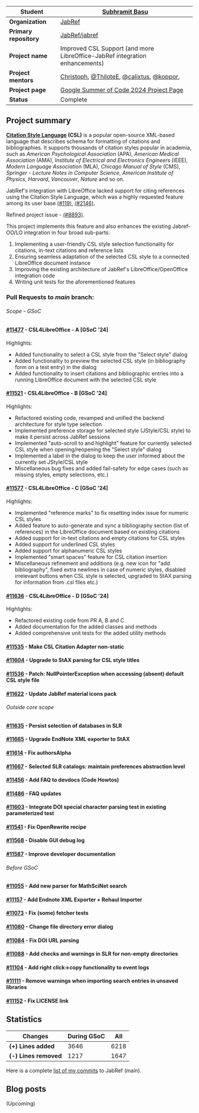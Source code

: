| __Student__            | [Subhramit Basu](https://github.com/subhramit)                                                                 |
|------------------------|----------------------------------------------------------------------------------------------------------------|
| __Organization__       | [JabRef]                                                                                                       |
| __Primary repository__ | [JabRef/jabref]                                                                                                |
| __Project name__       | Improved CSL Support (and more LibreOffice-JabRef integration enhancements)                                    |
| __Project mentors__    | [Christoph](https://github.com/Siedlerchr), [@ThiloteE](https://github.com/ThiloteE), [@calixtus](https://github.com/calixtus), [@koppor](https://github.com/koppor),                                                                                                    |
| __Project page__       | [Google Summer of Code 2024 Project Page](https://summerofcode.withgoogle.com/programs/2024/projects/MfPL66UW) |
| __Status__             | Complete                                                                                                       |

## Project summary

**[Citation Style Language](https://citationstyles.org/) (CSL)** is a popular open-source XML-based language that describes schema for formatting of citations and bibliographies.
It supports thousands of citation styles popular in academia, such as _American Psychological Association_ (APA), _American Medical Association_ (AMA), _Institute of Electrical and Electronics Engineers_ (IEEE), _Modern Language Association_ (MLA), _Chicago Manual of Style_ (CMS), _Springer - Lecture Notes in Computer Science_, _American Institute of Physics_, _Harvard_, _Vancouver_, _Nature_ and so on.  
  
JabRef's integration with LibreOffice lacked support for citing references using the Citation Style Language, which was a highly requested feature among its user base [(#119)](https://github.com/JabRef/jabref/issues/119), [(#2146)](https://github.com/JabRef/jabref/issues/2146). 

Refined project issue - [(#8893)](https://github.com/JabRef/jabref/issues/8893).

This project implements this feature and also enhances the existing Jabref-OO/LO integration in four broad sub-parts: 

1. Implementing a user-friendly CSL style selection functionality for citations, in-text citations and reference lists
2. Ensuring seamless adaptation of the selected CSL style to a connected LibreOffice document instance
3. Improving the existing architecture of JabRef's LibreOffice/OpenOffice integration code
4. Writing unit tests for the aforementioned features

### Pull Requests to *main* branch:

###### Scope - GSoC

####  [#11477](https://github.com/JabRef/jabref/pull/11477) - CSL4LibreOffice - A [GSoC '24]

Highlights:

- Added functionality to select a CSL style from the "Select style" dialog
- Added functionality to preview the selected CSL style (in bibliography form on a test entry) in the dialog
- Added functionality to insert citations and bibliographic entries into a running LibreOffice document with the selected CSL style

#### [#11521](https://github.com/JabRef/jabref/pull/11521) - CSL4LibreOffice - B [GSoC '24]

Highlights:

- Refactored existing code, revamped and unified the backend architecture for style type selection 
- Implemented preference storage for selected style (JStyle/CSL style) to make it persist across JabRef sessions
- Implemented "auto-scroll to and highlight" feature for currently selected CSL style when opening/reopening the "Select style" dialog
- Implemented a label in the dialog to keep the user informed about the currently set JStyle/CSL style
- Miscellaneous bug fixes and added fail-safety for edge cases (such as missing styles, empty selections, etc.)

#### [#11577](https://github.com/JabRef/jabref/pull/11577) - CSL4LibreOffice - C [GSoC '24]

Highlights:

- Implemented "reference marks" to fix resetting index issue for numeric CSL styles
- Added feature to auto-generate and sync a bibliography section (list of references) in the LibreOffice document based on existing citations
- Added support for in-text citations and empty citations for CSL styles
- Added support for underlined CSL styles
- Added support for alphanumeric CSL styles
- Implemented "smart spaces" feature for CSL citation insertion
- Miscellaneous refinement and additions (e.g. new icon for "add bibliography", fixed extra newlines in case of numeric styles, disabled irrelevant buttons when CSL style is selected, upgraded to StAX parsing for information from .csl files etc.)

#### [#11636](https://github.com/JabRef/jabref/pull/11636) - CSL4LibreOffice - D [GSoC '24]

Highlights:

- Refactored existing code from PR A, B and C
- Added documentation for the added classes and methods
- Added comprehensive unit tests for the added utility methods

#### [#11535](https://github.com/JabRef/jabref/pull/11535) - Make CSL Citation Adapter non-static
#### [#11604](https://github.com/JabRef/jabref/pull/11604) - Upgrade to StAX parsing for CSL style titles
#### [#11536](https://github.com/JabRef/jabref/pull/11536) - Patch: NullPointerException when accessing (absent) default CSL style file
#### [#11622](https://github.com/JabRef/jabref/pull/11622) - Update JabRef material icons pack

###### Outside core scope

#### [#11635](https://github.com/JabRef/jabref/pull/11635) - Persist selection of databases in SLR
#### [#11665](https://github.com/JabRef/jabref/pull/11665) - Upgrade EndNote XML exporter to StAX
#### [#11614](https://github.com/JabRef/jabref/pull/11614) - Fix authorsAlpha
#### [#11667](https://github.com/JabRef/jabref/pull/11667) - Selected SLR catalogs: maintain preferences abstraction level
#### [#11456](https://github.com/JabRef/jabref/pull/11456) - Add FAQ to devdocs (Code Howtos)
#### [#11486](https://github.com/JabRef/jabref/pull/11486) - FAQ updates
#### [#11603](https://github.com/JabRef/jabref/pull/11603) - Integrate DOI special character parsing test in existing parameterized test
#### [#11541](https://github.com/JabRef/jabref/pull/11541) - Fix OpenRewrite recipe
#### [#11568](https://github.com/JabRef/jabref/pull/11568) - Disable GUI debug log
#### [#11587](https://github.com/JabRef/jabref/pull/11587) - Improve developer documentation

###### Before GSoC

#### [#11055](https://github.com/JabRef/jabref/pull/11055) - Add new parser for MathSciNet search
#### [#11157](https://github.com/JabRef/jabref/pull/11157) - Add Endnote XML Exporter + Rehaul Importer
#### [#11073](https://github.com/JabRef/jabref/pull/11073) - Fix (some) fetcher tests
#### [#11080](https://github.com/JabRef/jabref/pull/11080) - Change file directory error dialog
#### [#11084](https://github.com/JabRef/jabref/pull/11084) - Fix DOI URL parsing
#### [#11088](https://github.com/JabRef/jabref/pull/11088) - Add checks and warnings in SLR for non-empty directories
#### [#11104](https://github.com/JabRef/jabref/pull/11104) - Add right click->copy functionality to event logs
#### [#11111](https://github.com/JabRef/jabref/pull/11111) - Remove warnings when importing search entries in unsaved libraries
#### [#11152](https://github.com/JabRef/jabref/pull/11152) - Fix LICENSE link


## Statistics

|        Changes        | **During GSoC** |      **All**        |
|-----------------------|-----------------|---------------------|
| **(+) Lines added**   |      3646       |        6218         |
| **(-) Lines removed** |      1217       |        1647         |  
  
Here is a complete [list of my commits](https://github.com/JabRef/jabref/commits?author=subhramit) to JabRef (main).

## Blog posts
(Upcoming)

[JabRef]: https://www.jabref.org
[JabRef/jabref]: https://github.com/JabRef/jabref
